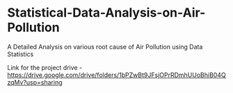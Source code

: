 # Statistical-Data-Analysis-on-Air-Pollution
A Detailed Analysis on various root cause of Air Pollution using Data Statistics 

Link for the project drive - https://drive.google.com/drive/folders/1bPZwBt9JFsjOPrRDmhUUoBhiB04QzqMv?usp=sharing
